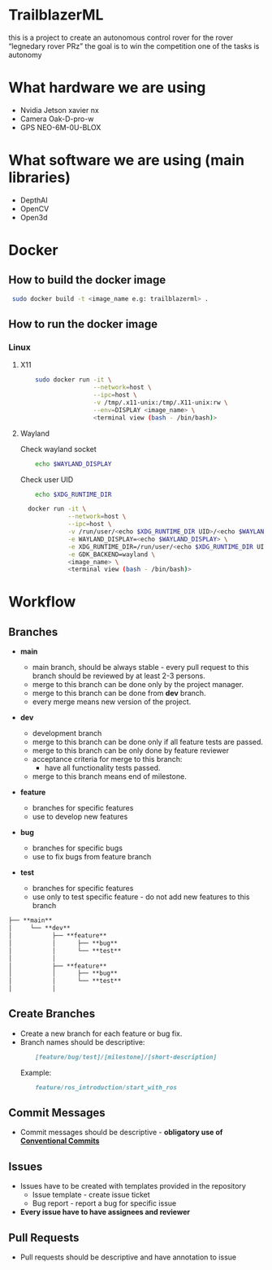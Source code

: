 # TrailblazerML

this is a project to create an autonomous control rover for the rover “legnedary rover PRz” the goal is to win the
competition one of the tasks is autonomy

# What hardware we are using

- Nvidia Jetson xavier nx
- Camera Oak-D-pro-w
- GPS NEO-6M-0U-BLOX

# What software we are using (main libraries)

- DepthAI
- OpenCV
- Open3d

# Docker 

## How to build the docker image

```bash
 sudo docker build -t <image_name e.g: trailblazerml> .
```

## How to run the docker image

### Linux 
1. X11
    ```bash
        sudo docker run -it \
                        --network=host \
                        --ipc=host \
                        -v /tmp/.x11-unix:/tmp/.X11-unix:rw \
                        --env=DISPLAY <image_name> \ 
                        <terminal view (bash - /bin/bash)>
    ```
2. Wayland 

    Check wayland socket
    ```bash
        echo $WAYLAND_DISPLAY
    ```
    Check user UID
    ```bash
        echo $XDG_RUNTIME_DIR
    ```

    ```bash
      docker run -it \
                 --network=host \
                 --ipc=host \
                 -v /run/user/<echo $XDG_RUNTIME_DIR UID>/<echo $WAYLAND_DISPLAY>:/run/user/<echo $XDG_RUNTIME_DIR UID>/<echo $WAYLAND_DISPLAY> \
                 -e WAYLAND_DISPLAY=<echo $WAYLAND_DISPLAY> \
                 -e XDG_RUNTIME_DIR=/run/user/<echo $XDG_RUNTIME_DIR UID> \
                 -e GDK_BACKEND=wayland \
                 <image_name> \
                 <terminal view (bash - /bin/bash)>
    ```
    
# Workflow

## Branches

- **main**
  - main branch, should be always stable - every pull request to this branch should be reviewed by at least 2-3
    persons. 
  - merge to this branch can be done only by the project manager. 
  - merge to this branch can be done from **dev** branch.
  - every merge means new version of the project.
  
- **dev** 
  - development branch
  - merge to this branch can be done only if all feature tests are passed.
  - merge to this branch can be only done by feature reviewer 
  - acceptance criteria for merge to this branch:
    - have all functionality tests passed.
  - merge to this branch means end of milestone.

- **feature**
  - branches for specific features
  - use to develop new features
  
- **bug**
  - branches for specific bugs
  - use to fix bugs from feature branch
  
- **test**
  - branches for specific features
  - use only to test specific feature - do not add new features to this branch

```markdown
├── **main** 
│     └── **dev**
│           ├── **feature** 
│           │      ├── **bug**
│           │      └── **test**          
│           │
│           ├── **feature** 
│           │      ├── **bug**
│           │      └── **test**
│           │
```

## Create Branches

- Create a new branch for each feature or bug fix.
- Branch names should be descriptive:
    ```markdown
        [feature/bug/test]/[milestone]/[short-description]
    ```
  Example:
    ```markdown
        feature/ros_introduction/start_with_ros
    ```

## Commit Messages

- Commit messages should be descriptive - **obligatory use
  of [Conventional Commits](https://www.conventionalcommits.org/en/v1.0.0/)**

## Issues

- Issues have to be created with templates provided in the repository
    - Issue template - create issue ticket
    - Bug report - report a bug for specific issue
- **Every issue have to have assignees and reviewer**

## Pull Requests

- Pull requests should be descriptive and have annotation to issue

